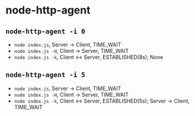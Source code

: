 # node-http-agent

## `node-http-agent -i 0`
- `node index.js`, Server -> Client, TIME_WAIT
- `node index.js -H`, Client -> Server, TIME_WAIT
- `node index.js -k`, Client <-> Server, ESTABLISHED(8s); None

## `node-http-agent -i 5`
- `node index.js`, Server -> Client, TIME_WAIT
- `node index.js -H`, Client -> Server, TIME_WAIT
- `node index.js -k`, Client <-> Server, ESTABLISHED(5s); Server -> Client, TIME_WAIT 
